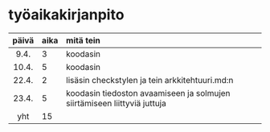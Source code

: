 # työaikakirjanpito

| päivä | aika | mitä tein  |
| :----:|:-----| :-----|
| 9.4.  | 3    | koodasin |
| 10.4. | 5    | koodasin |
| 22.4. | 2    | lisäsin checkstylen ja tein arkkitehtuuri.md:n |
| 23.4. | 5    | koodasin tiedoston avaamiseen ja solmujen siirtämiseen liittyviä juttuja |
| yht   | 15    | 
